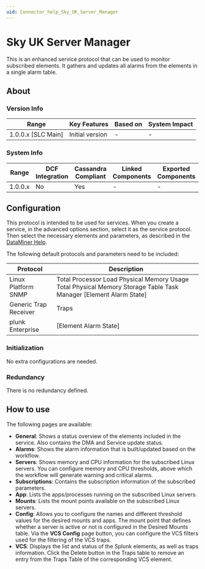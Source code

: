```yaml
---
uid: Connector_help_Sky_UK_Server_Manager
---
```


# Sky UK Server Manager

This is an enhanced service protocol that can be used to monitor subscribed elements. It gathers and updates all alarms from the elements in a single alarm table.

## About

### Version Info

| **Range**            | **Key Features** | **Based on** | **System Impact** |
|----------------------|------------------|--------------|-------------------|
| 1.0.0.x \[SLC Main\] | Initial version  | \-           | \-                |

### System Info

| **Range** | **DCF Integration** | **Cassandra Compliant** | **Linked Components** | **Exported Components** |
|-----------|---------------------|-------------------------|-----------------------|-------------------------|
| 1.0.0.x   | No                  | Yes                     | \-                    | \-                      |

## Configuration

This protocol is intended to be used for services. When you create a service, in the advanced options section, select it as the service protocol. Then select the necessary elements and parameters, as described in the [DataMiner Help](https://help.dataminer.services/dataminer/#t=DataMinerUserGuide/part_2/services/Adding_a_service.htm).

The following default protocols and parameters need to be included:

| **Protocol**          | **Description**                                                                                                     |
|-----------------------|---------------------------------------------------------------------------------------------------------------------|
| Linux Platform SNMP   | Total Processor Load Physical Memory Usage Total Physical Memory Storage Table Task Manager \[Element Alarm State\] |
| Generic Trap Receiver | Traps                                                                                                               |
| plunk Enterprise      | \[Element Alarm State\]                                                                                             |

### Initialization

No extra configurations are needed.

### Redundancy

There is no redundancy defined.

## How to use

The following pages are available:

- **General**: Shows a status overview of the elements included in the service. Also contains the DMA and Service update status.
- **Alarms**: Shows the alarm information that is built/updated based on the workflow.
- **Servers**: Shows memory and CPU information for the subscribed Linux servers. You can configure memory and CPU thresholds, above which the workflow will generate warning and critical alarms.
- **Subscriptions**: Contains the subscription information of the subscribed parameters.
- **App**: Lists the apps/processes running on the subscribed Linux servers.
- **Mounts**: Lists the mount points available on the subscribed Linux servers.
- **Config**: Allows you to configure the names and different threshold values for the desired mounts and apps. The mount point that defines whether a server is active or not is configured in the Desired Mounts table. Via the **VCS Config** page button, you can configure the VCS filters used for the filtering of the VCS traps.
- **VCS**: Displays the list and status of the Splunk elements, as well as traps information. Click the Delete button in the Traps table to remove an entry from the Traps Table of the corresponding VCS element.
